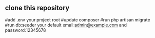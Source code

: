 ## clone this repository
#add .env your project root
#update composer
#run php artisan migrate
#run db:seeder
your default email:admin@example.com and password:12345678
 
